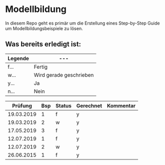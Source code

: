 ﻿# Modellbildung
In diesem Repo geht es primär um die Erstellung eines Step-by-Step Guide um Modellbildungsbeispiele zu lösen. 

## Was bereits erledigt ist: 

Legende|---
---|---
f... |Fertig
w... |Wird gerade geschrieben
y... |Ja
n... |Nein

Prüfung|Bsp|Status| Gerechnet | Kommentar
---|------|---|---|---
19.03.2019 | 1 | f | y |
19.03.2019 | 2 | w | y |
17.05.2019 | 3 | f | y |
12.07.2019 | 1 | f | y |
12.07.2019 | 2 | w | y |
26.06.2015 | 1 | f | y | 
